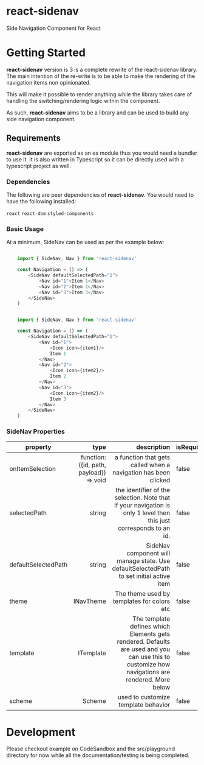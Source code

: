 # react-sidenav

Side Navigation Component for React


# Getting Started

**react-sidenav** version is 3 is a complete rewrite of the react-sidenav library. The main intention
of the re-write is to be able to make the rendering of the navigation items non opinionated.

This will make it possible to render anything while the library takes care of handling the switching/rendering
logic within the component.

As such, **react-sidenav** aims to be a  library and can be used to build any side navigation component.

## Requirements

**react-sidenav** are exported as an es module thus you would need a bundler to use it. It is also written in
Typescript so it can be directly used with a typescript project as well.

### Dependencies

The following are peer dependencies of **react-sidenav**. You would need to have the following installed:

```react```
```react-dom```
```styled-components```

### Basic Usage 

At a minimum, SideNav can be used as per the example below:

```javascript

    import { SideNav, Nav } from 'react-sidenav'

    const Navigation = () => (
        <SideNav defaultSelectedPath="1">
            <Nav id="1">Item 1</Nav>
            <Nav id="2">Item 2</Nav>
            <Nav id="3">Item 3</Nav>
        </SideNav>
    )

```

```javascript

    import { SideNav, Nav } from 'react-sidenav'

    const Navigation = () => (
        <SideNav defaultSelectedPath="1">
            <Nav id="1">
                <Icon icon={item1}/>
                Item 1
            </Nav>
            <Nav id="2">
                <Icon icon={item2}/>
                Item 2
            </Nav>
            <Nav id="3">
                <Icon icon={item2}/>
                Item 3
            </Nav>
        </SideNav>
    )

```

### SideNav Properties

| property   |      type      |  description |  isRequired |
|------------|-------------:|------:|-----------------------|
| onItemSelection | function: ({id, path, payload}) => void | a function that gets called when a navigation has been clicked | false |
| selectedPath | string | the identifier of the selection. Note that if your navigation is only 1 level then this just corresponds to an id.  | false |
| defaultSelectedPath | string | SideNav component will manage state. Use defaultSelectedPath to set initial active item | false |
| theme | INavTheme | The theme used by templates for colors etc | false |
| template | ITemplate | The template defines which Elements gets rendered. Defaults are used and you can use this to customize how navigations are rendered. More below | false |
| scheme | Scheme | used to customize template behavior | false |


# Development

Please checkout example on CodeSandbox and the src/playground directory for now while
all the documentation/testing is being completed.
